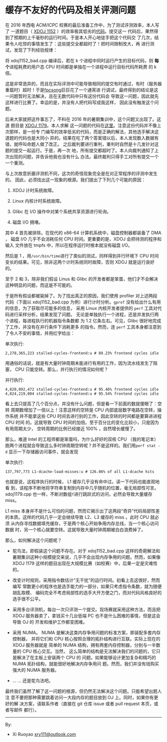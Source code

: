 # 缓存不友好的代码及相关评测问题

在 2016 年西电 ACM/ICPC 校赛的最后准备工作中，为了测试评测效率，本人写了
一道题目（
[XDOJ 1152](http://acm.xidian.edu.cn/problem.php?id=1152)
）的效率极其低劣的[代码](xdoj1152_bad.cpp.html)。提交这一
代码后，果然得到了预期的上千毫秒的运行时间。于是本人开心地徒手把这个代码交
了几次，结果令人吃惊的事情发生了：这些提交全都超时了！把时间限制改大，再
进行测试，发现了下列经验规律：

将 xdoj1152\_bad.cpp 编译后，若在 k 个进程中同时运行产生的目标代码，则
**每个**进程耗费的用户态 CPU 时间都是单独在一个进程中运行目标代码所耗费
的 k 倍。

这是非常诡异的，而且在实际评测中可能导致相同的提交有时通过，有时（服务器
重载时）超时！于是[fpcsong](https://github.com/fpcsong)巨巨花了一个通宵进
行调试，最终得到的结论是这一问题暂时无法解决，且在无数代码中只有这份代码会
导致这一问题，因此就先这样进行比赛了。幸运的是，并没有人把代码写成我这样，
因此没有触发这个问题。

后来大家就把这件事忘了，不料在 2016 年的暑期集训中，这个问题又出现了。这道
题目是 [XDOJ 1179](http://acm.xidian.edu.cn/problem.php?id=1179)。本人求解
这一问题的代码在[这里](xdoj1179.cpp.html)。注意这份代码并不像上次那样，是一份专
门编写的效率低劣的代码，而是正确的解法，其他选手解决这道题的代码也是大同小
异的。结果在吃了两个答案错以后，本人发现数入数据有错，就呼叫命题人做了改正。
之后裁判要进行重判，重判时自然是十几发针对这题的提交一起运行。于是，再一次
地，所有提交都超时了。本人向裁判通知了上次出现的问题，并告诉他我也没有什么
办法。最终裁判只得手工对所有提交一个一个重测。

与上次故意折磨评测机不同，这次的奇怪现象完全是在对正常程序的评测中发生的。
因此，必须找出这一现象的根源。我们提出了下列几个可能的原因：

1. XDOJ 计时系统故障。

2. Linux 内核计时系统故障。

3. Glibc 在 I/O 操作中对某个系统共享资源进行轮询。

4. 磁盘 I/O 拥堵。

其中 4 首先被排除。在现代的 x86-64 计算机系统中，磁盘控制器都装备了 DMA ，
磁盘 I/O 几乎不会消耗任何 CPU 时间。更重要的是，XDOJ 会把待测的程序和输入
文件放在 tmpfs 中，所以在程序运行时根本就没有磁盘 I/O。

然后是 1 ，用`/usr/bin/time`进行了类似的测试，同样得到并行环境下 CPU 时间
变长的结果。可见，除非这两个计时系统同时故障，否则 XDOJ 就是运行良好的。

至于 2 和 3，除非我们假设 Linus 和 Glibc 的开发者都是笨蛋，他们才不会解决
这种明显的问题，而这是不可能的。

于是所有假设都被毙掉了。为了找出真正的原因，我们使用 profiler 对上述两段
代码（下面以 xdoj1152\_bad.cpp 为例）进行计时分析。`gprof` 没有给出什么有用的信息，为了获取尽可能多的信息，
采用 Linux 内核开发者提供的 `perf` 工具对代码进行采样分析，结果发现了问题。
无论是单独执行一个进程，还是并发执行两个进程，每进程执行的机器指令条数都
为 1.2 亿条左右。可见，Glibc 很好地完成了工作，并没有在并行条件下消耗更多
的指令。然而，连 `perf` 工具本身都注意到了令人不安的事情，并用红字给出：

单次执行:

    2,278,365,223 stalled-cycles-frontend:u # 89.23% frontend cycles idle

用通俗的话说，就是有大量时钟周期未能进行有用的工作，因为流水线发生了阻塞，
CPU 只能空转。那么，并行执行的情况如何呢？

并行执行:

    4,820,092,472 stalled-cycles-frontend:u # 95.46% frontend cycles idle
    4,824,219,004 stalled-cycles-frontend:u # 95.54% frontend cycles idle

看上去只提高了几个百分点，并没有什么问题，但是看一下前面的数就傻眼了：空转
周期数增加了一倍以上！注意这样的空转是 CPU 内部底层数字电路在空转，操作系统
并不能拿这些 CPU 时间去进行别的工作，因此空转的时间都是要算进进程 CPU 时间
的。这就导致 CPU 时间的加倍。至于百分比的变化比较小，只是因为有用周期太少，
空转周期的比例已经接近 100% ，自然增长缓慢了。

那么，难道 Intel 的工程师都是笨蛋吗，为什么好好的双核 CPU （我的笔记本）
跑两个进程就会导致这么多时钟周期空转呢？并不是这样的。我们用`perf stat -d`
显示一下存储器访问事件，就会发现

单次执行:

	137,797,773 L1-dcache-load-misses:u # 126.06% of all L1-dcache hits

也就是说，这程序执行的时候， L1 缓存几乎没有命中过。读一下代码也能直观地看
到，该程序不断地将字符串复制到内存中几乎随机的位置，毫无局部性可言。
xdoj1179.cpp 也一样，不断对数组`f`进行跳跃式的访问，必然会导致大量缓存
miss。

L1 miss 本身并不是什么可怕的问题，然而它揭示出了这两段“奇异”代码局部性差
的本质。这样的代码几乎一定会继续导致 L2、L3 缓存的 miss 。此时 CPU 就必须
从内存寻找数据填充缓存，于是两个核心开始争用内存总线，当一个核心访问数据
时，另一个核心就要空转。这就导致大量时钟周期被白白浪费掉了。

那么，如何解决这个问题呢？

* 鸵鸟法，即假装这个问题不存在。对于 xdoj1152\_bad.cpp 这样的奇葩解法和
暑期集训这种小规模提交来说，几乎不会出现内存争用的问题。然而，如果像 XDOJ
1179 这样的题目出现在大规模比赛（如校赛）中，后果一定是灾难性的。

* 改变计时规则，采用指令数估计“无干扰”的运行时间。初看上去这很好，然而编写
常数更小的程序也是选手能力的一部分，如果只考虑指令条数，就为随便胡乱取模、
编码完全不考虑局部性的选手大开方便之门，而对代码风格良好的选手很不公平。

* 采用多台评测机，每台一次只评测一个提交。现场赛就采用这种方法，而且把 XDOJ
服务器卖了，拿钱买十几台低端 PC 也不是什么困难的事情，但是这会导致 OJ 的
开发和维护工作都变困难。

* 采用 NUMA。 NUMA 是解决这类内存争用问题的标准方案，即装配多套内存控制器，
并将它们和 CPU 核心按照合理的拓扑结构进行互联。实际上现在的 XDOJ 服务器就是
简单的 NUMA 结构，拥有两套内存控制器，分别与一半数量的 CPU 核心交互。当然，
这么简单的结构是无法解决我们的问题的，它只是解决了在主板上安装两个 CPU 的
问题。如果能够设计更加复杂和精巧的 NUMA 拓扑结构，就能很好地解决内存争用问
题。然而，我们并没有钱购买强大的 NUMA 服务器。

* ... ... 还是鸵鸟法吧。

最终我们虽然了解了这一问题的根源，但仍然无法解决这个问题。只能希望出题人注
意不要把那种需要跳着访问一大段内存的题目放到 OJ 上。同时，如果你有更好的解
决方案，请联系作者（直接在 git 仓库 issue 或者 pull request 本页，或者写邮件
都行）。

-----

By:

* Xi Ruoyao <xry111@outlook.com>
